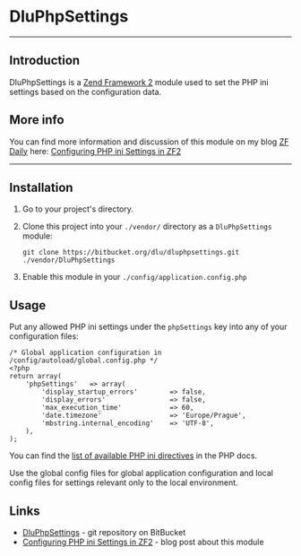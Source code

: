 DluPhpSettings
==============

--------------------------

Introduction
------------

DluPhpSettings is a [Zend Framework 2](http://framework.zend.com/zf2) module used to set the PHP ini settings based
on the configuration data.

More info
---------

You can find more information and discussion of this module on my blog [ZF Daily](http://www.zfdaily.com) here:
[Configuring PHP ini Settings in ZF2](http://www.zfdaily.com/2012/04/configuring-php-settings-in-zf2/)

--------------------------

Installation
------------

1.   Go to your project's directory.
2.   Clone this project into your `./vendor/` directory as a `DluPhpSettings` module:

     `git clone https://bitbucket.org/dlu/dluphpsettings.git ./vendor/DluPhpSettings`

3.   Enable this module in your `./config/application.config.php`

Usage
-----

Put any allowed PHP ini settings under the `phpSettings` key into any of your configuration files:

    /* Global application configuration in /config/autoload/global.config.php */
    <?php
    return array(
        'phpSettings'   => array(
            'display_startup_errors'        => false,
            'display_errors'                => false,
            'max_execution_time'		    => 60,
            'date.timezone'                 => 'Europe/Prague',
            'mbstring.internal_encoding'    => 'UTF-8',
        ),
    );

You can find the [list of available PHP ini directives](http://www.php.net/manual/en/ini.list.php) in the PHP docs.

Use the global config files for global application configuration and local config files for settings relevant only
to the local environment.

Links
-----

- [DluPhpSettings](https://bitbucket.org/dlu/dluphpsettings) - git repository on BitBucket
- [Configuring PHP ini Settings in ZF2](http://www.zfdaily.com/2012/04/configuring-php-settings-in-zf2/) - blog post
  about this module